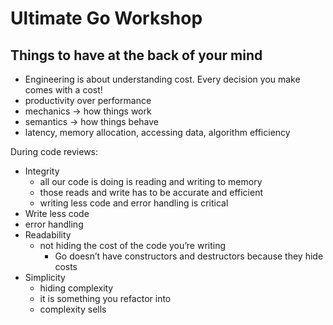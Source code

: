 # Ultimate Go Workshop

## Things to have at the back of your mind
- Engineering is about understanding cost. Every decision you make comes with a cost!
- productivity over performance
- mechanics → how things work
- semantics → how things behave
- latency, memory allocation, accessing data, algorithm efficiency

During code reviews:
- Integrity
    - all our code is doing is reading and writing to memory
    - those reads and write has to be accurate and efficient
    - writing less code and error handling is critical
- Write less code
- error handling
- Readability
    - not hiding the cost of the code you’re writing
        - Go doesn’t have constructors and destructors because they hide costs
- Simplicity
    - hiding complexity
    - it is something you refactor into
    - complexity sells
